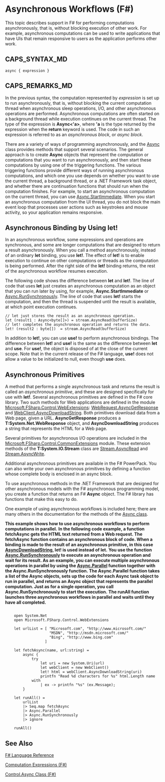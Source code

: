 # Asynchronous Workflows (F#)

This topic describes support in F# for performing computations asynchronously, that is, without blocking execution of other work. For example, asynchronous computations can be used to write applications that have UIs that remain responsive to users as the application performs other work.


## CAPS_SYNTAX_MD

```
async { expression }
```

## CAPS_REMARKS_MD
In the previous syntax, the computation represented by *expression* is set up to run asynchronously, that is, without blocking the current computation thread when asynchronous sleep operations, I/O, and other asynchronous operations are performed. Asynchronous computations are often started on a background thread while execution continues on the current thread. The type of the expression is **Async&lt;'a&gt;**, where **'a** is the type returned by the expression when the **return** keyword is used. The code in such an expression is referred to as an *asynchronous block*, or *async block*.

There are a variety of ways of programming asynchronously, and the [Async](http://msdn.microsoft.com/en-us/library/03eb4d12-a01a-4565-a077-5e83f17cf6f7) class provides methods that support several scenarios. The general approach is to create **Async** objects that represent the computation or computations that you want to run asynchronously, and then start these computations by using one of the triggering functions. The various triggering functions provide different ways of running asynchronous computations, and which one you use depends on whether you want to use the current thread, a background thread, or a .NET Framework task object, and whether there are continuation functions that should run when the computation finishes. For example, to start an asynchronous computation on the current thread, you can use [Async.StartImmediate](http://msdn.microsoft.com/en-us/library/2f71d1cc-187f-48cf-ac66-e7fda41c46e3). When you start an asynchronous computation from the UI thread, you do not block the main event loop that processes user actions such as keystrokes and mouse activity, so your application remains responsive.


## Asynchronous Binding by Using let!
In an asynchronous workflow, some expressions and operations are synchronous, and some are longer computations that are designed to return a result asynchronously. When you call a method asynchronously, instead of an ordinary **let** binding, you use **let!**. The effect of **let!** is to enable execution to continue on other computations or threads as the computation is being performed. After the right side of the **let!** binding returns, the rest of the asynchronous workflow resumes execution.

The following code shows the difference between **let** and **let!**. The line of code that uses **let** just creates an asynchronous computation as an object that you can run later by using, for example, **Async.StartImmediate** or [Async.RunSynchronously](http://msdn.microsoft.com/en-us/library/0a6663a9-50f2-4d38-8bf3-cefd1a51fd6b). The line of code that uses **let!** starts the computation, and then the thread is suspended until the result is available, at which point execution continues.


```f#
// let just stores the result as an asynchronous operation.
let (result1 : Async<byte[]>) = stream.AsyncRead(bufferSize)
// let! completes the asynchronous operation and returns the data.
let! (result2 : byte[])  = stream.AsyncRead(bufferSize)
```
In addition to **let!**, you can use **use!** to perform asynchronous bindings. The difference between **let!** and **use!** is the same as the difference between **let** and **use**. For **use!**, the object is disposed of at the close of the current scope. Note that in the current release of the F# language, **use!** does not allow a value to be initialized to null, even though **use** does.


## Asynchronous Primitives
A method that performs a single asynchronous task and returns the result is called an *asynchronous primitive*, and these are designed specifically for use with **let!**. Several asynchronous primitives are defined in the F# core library. Two such methods for Web applications are defined in the module [Microsoft.FSharp.Control.WebExtensions](http://msdn.microsoft.com/en-us/library/95ef17bc-ee3f-44ba-8a11-c90fcf4cf003): [WebRequest.AsyncGetResponse](http://msdn.microsoft.com/en-us/library/09a60c31-e6e2-4b5c-ad23-92a86e50060c) and [WebClient.AsyncDownloadString](http://msdn.microsoft.com/en-us/library/8a85a9b7-f712-4cac-a0ce-0a797f8ea32a). Both primitives download data from a Web page, given a URL. **AsyncGetResponse** produces a **T:System.Net.WebResponse** object, and **AsyncDownloadString** produces a string that represents the HTML for a Web page.

Several primitives for asynchronous I/O operations are included in the [Microsoft.FSharp.Control.CommonExtensions](http://msdn.microsoft.com/en-us/library/2edb67cb-6814-4a30-849f-b6dbdd042396) module. These extension methods of the **T:System.IO.Stream** class are [Stream.AsyncRead](http://msdn.microsoft.com/en-us/library/85698aaa-bdda-47e6-abed-3730f59fda5e) and [Stream.AsyncWrite](http://msdn.microsoft.com/en-us/library/1b0a2751-e42a-47e1-bd27-020224adc618).

Additional asynchronous primitives are available in the F# PowerPack. You can also write your own asynchronous primitives by defining a function whose complete body is enclosed in an async block.

To use asynchronous methods in the .NET Framework that are designed for other asynchronous models with the F# asynchronous programming model, you create a function that returns an F# **Async** object. The F# library has functions that make this easy to do.

One example of using asynchronous workflows is included here; there are many others in the documentation for the methods of the [Async class](http://msdn.microsoft.com/en-us/library/03eb4d12-a01a-4565-a077-5e83f17cf6f7).

**This example shows how to use asynchronous workflows to perform computations in parallel.**
**In the following code example, a function fetchAsync gets the HTML text returned from a Web request. The fetchAsync function contains an asynchronous block of code. When a binding is made to the result of an asynchronous primitive, in this case [AsyncDownloadString](http://msdn.microsoft.com/en-us/library/8a85a9b7-f712-4cac-a0ce-0a797f8ea32a), let! is used instead of let.**
**You use the function [Async.RunSynchronously](http://msdn.microsoft.com/en-us/library/0a6663a9-50f2-4d38-8bf3-cefd1a51fd6b) to execute an asynchronous operation and wait for its result. As an example, you can execute multiple asynchronous operations in parallel by using the [Async.Parallel](http://msdn.microsoft.com/en-us/library/aa9b0355-2d55-4858-b943-cbe428de9dc4) function together with the Async.RunSynchronously function. The Async.Parallel function takes a list of the Async objects, sets up the code for each Async task object to run in parallel, and returns an Async object that represents the parallel computation. Just as for a single operation, you call Async.RunSynchronously to start the execution.**
**The runAll function launches three asynchronous workflows in parallel and waits until they have all completed.**
```

    open System.Net
    open Microsoft.FSharp.Control.WebExtensions

    let urlList = [ "Microsoft.com", "http://www.microsoft.com/"
                    "MSDN", "http://msdn.microsoft.com/"
                    "Bing", "http://www.bing.com"
                  ]

    let fetchAsync(name, url:string) =
        async { 
            try
                let uri = new System.Uri(url)
                let webClient = new WebClient()
                let! html = webClient.AsyncDownloadString(uri)
                printfn "Read %d characters for %s" html.Length name
            with
                | ex -> printfn "%s" (ex.Message);
        }

    let runAll() =
        urlList
        |> Seq.map fetchAsync
        |> Async.Parallel 
        |> Async.RunSynchronously
        |> ignore

    runAll()
```

## See Also
[F&#35; Language Reference](F%23+Language+Reference.md)

[Computation Expressions &#40;F&#35;&#41;](Computation+Expressions+%28F%23%29.md)

[Control.Async Class &#40;F&#35;&#41;](Control.Async+Class+%28F%23%29.md)

